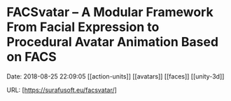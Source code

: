 # FACSvatar – A Modular Framework From Facial Expression to Procedural Avatar Animation Based on FACS

Date: 2018-08-25 22:09:05
[[action-units]] [[avatars]] [[faces]] [[unity-3d]]

URL: [https://surafusoft.eu/facsvatar/]
